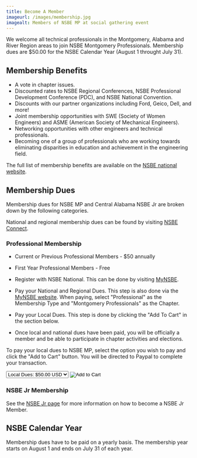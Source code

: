 ```yaml
---
title: Become A Member
imageurl: /images/membership.jpg
imagealt: Members of NSBE MP at social gathering event
---
```


We welcome all technical professionals in the Montgomery, Alabama and River Region areas to join 
NSBE Montgomery Professionals. Membership dues are $50.00 for the NSBE Calendar Year (August 1 throught July 31).

## Membership Benefits

* A vote in chapter issues.
* Discounted rates to NSBE Regional Conferences, NSBE Professional Development Conference (PDC), 
and NSBE National Convention.
* Discounts with our partner organizations including Ford, Geico, Dell, and more!
* Joint membership opportunities with SWE (Society of Women Engineers) and ASME (American Society of 
Mechanical Engineers).
* Networking opportunities with other engineers and technical professionals.
* Becoming one of a group of professionals who are working towards eliminating disparities in education 
and achievement in the engineering field.

The full list of membership benefits are available on the 
<a href="https://www.nsbe.org/membership/professional-membership" target="_blank">NSBE national website</a>.

## Membership Dues

Membership dues for NSBE MP and Central Alabama NSBE Jr are broken down by the following categories. 

National and regional membership dues can be found by visiting 
<a href="https://mynsbe.nsbe.org" target="_blank">NSBE Connect</a>.

### Professional Membership

* Current or Previous Professional Members - $50 annually
* First Year Professional Members - Free

* Register with NSBE National. This can be done by visiting 
<a href="https://mynsbe.nsbe.org" target="_blank">MyNSBE</a>.
* Pay your National and Regional Dues. This step is also done via the 
<a href="https://mynsbe.nsbe.org" target="_blank">MyNSBE website</a>. When paying,
select "Professional" as the Membership Type and "Montgomery Professionals" as the Chapter.
* Pay your Local Dues. This step is done by clicking the "Add To Cart" in the section below.
* Once local and national dues have been paid, you will be officially a member and be able to 
participate in chapter activities and elections.

To pay your local dues to NSBE MP, select the option you wish to pay and click the "Add to Cart" button. 
You will be directed to Paypal to complete your transaction.

<form target="paypal" action="https://www.paypal.com/cgi-bin/webscr" method="post">
<input type="hidden" name="cmd" value="_s-xclick">
<input type="hidden" name="hosted_button_id" value="6TLMYDYRX27TS">
<input type="hidden" name="on0" value="Which Membership Would You Like">
<select name="os0">
<option value="Local Dues:">Local Dues: $50.00 USD</option>
</select>
<input type="hidden" name="currency_code" value="USD">
<input type="image" src="https://www.paypalobjects.com/en_US/i/btn/btn_cart_LG.gif" border="0" name="submit" alt="Add to Cart">
<img alt="" border="0" src="https://www.paypalobjects.com/en_US/i/scr/pixel.gif" width="1" height="1">
</form>
<p class="mb-2"></p>

### NSBE Jr Membership

See the [NSBE Jr page](/nsbejr) for more information on how to become a NSBE Jr Member.

## NSBE Calendar Year

Membership dues have to be paid on a yearly basis. The membership year starts on August 1
and ends on July 31 of each year.
